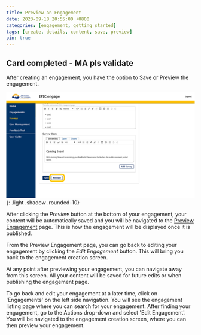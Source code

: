 ```yaml
---
title: Preview an Engagement
date: 2023-09-18 20:55:00 +0800
categories: [engagement, getting started] 
tags: [create, details, content, save, preview] 
pin: true
---
```


## Card completed - MA pls validate

After creating an engagement, you have the option to Save or Preview the engagement. 

![Preview Eng](/assets/UserGuideImages/Images/preview-engagement/preview-engagement-image-of-the-save-and-preview-buttons.png){: .light .shadow .rounded-10}

After clicking the *Preview* button at the bottom of your engagement, your content will be automatically saved and you will be navigated to the [Preview Engagement](/met-guide/posts/preview-engagement/) page. This is how the engagement will be displayed once it is published. 

From the Preview Engagement page, you can go back to editing your engagement by clicking the *Edit Engagement* button. This will bring you back to the engagement creation screen.  

At any point after previewing your engagement, you can navigate away from this screen. All your content will be saved for future edits or when publishing the engagement page.  

To go back and edit your engagement at a later time, click on 'Engagements' on the left side navigation. You will see the engagement listing page where you can search for your engagement. After finding your engagement, go to the Actions drop-down and select 'Edit Engagement'. You will be navigated to the engagement creation screen, where you can then preview your engagement.

